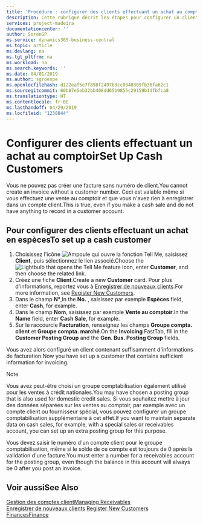 ```yaml
---
title: 'Procédure : configurer des clients effectuant un achat au comptoir | Microsoft Docs'
description: Cette rubrique décrit les étapes pour configurer un client qui paie en espèces.
services: project-madeira
documentationcenter: ''
author: SorenGP
ms.service: dynamics365-business-central
ms.topic: article
ms.devlang: na
ms.tgt_pltfrm: na
ms.workload: na
ms.search.keywords: ''
ms.date: 04/01/2019
ms.author: sgroespe
ms.openlocfilehash: d122eaf5e7f898f2497b3cc0848309fb36fa62c1
ms.sourcegitcommit: 60b87e5eb32bb408dd65b9855c29159b1dfbfca8
ms.translationtype: HT
ms.contentlocale: fr-BE
ms.lasthandoff: 04/29/2019
ms.locfileid: "1238844"
---
```

# <a name="set-up-cash-customers"></a><span data-ttu-id="e18af-103">Configurer des clients effectuant un achat au comptoir</span><span class="sxs-lookup"><span data-stu-id="e18af-103">Set Up Cash Customers</span></span>
<span data-ttu-id="e18af-104">Vous ne pouvez pas créer une facture sans numéro de client.</span><span class="sxs-lookup"><span data-stu-id="e18af-104">You cannot create an invoice without a customer number.</span></span> <span data-ttu-id="e18af-105">Ceci est valable même si vous effectuez une vente au comptoir et que vous n'avez rien à enregistrer dans un compte client.</span><span class="sxs-lookup"><span data-stu-id="e18af-105">This is true, even if you make a cash sale and do not have anything to record in a customer account.</span></span>  

## <a name="to-set-up-a-cash-customer"></a><span data-ttu-id="e18af-106">Pour configurer des clients effectuant un achat en espèces</span><span class="sxs-lookup"><span data-stu-id="e18af-106">To set up a cash customer</span></span>  
1.  <span data-ttu-id="e18af-107">Choisissez l'icône ![Ampoule qui ouvre la fonction Tell Me](media/ui-search/search_small.png "Dites-moi ce que vous voulez faire"), saisissez **Client**, puis sélectionnez le lien associé.</span><span class="sxs-lookup"><span data-stu-id="e18af-107">Choose the ![Lightbulb that opens the Tell Me feature](media/ui-search/search_small.png "Tell me what you want to do") icon, enter **Customer**, and then choose the related link.</span></span>  
2.  <span data-ttu-id="e18af-108">Créez une fiche **Client**.</span><span class="sxs-lookup"><span data-stu-id="e18af-108">Create a new **Customer** card.</span></span> <span data-ttu-id="e18af-109">Pour plus d'informations, reportez vous à [Enregistrer de nouveaux clients](sales-how-register-new-customers.md).</span><span class="sxs-lookup"><span data-stu-id="e18af-109">For more information, see [Register New Customers](sales-how-register-new-customers.md).</span></span>
3.  <span data-ttu-id="e18af-110">Dans le champ **N°**,</span><span class="sxs-lookup"><span data-stu-id="e18af-110">In the **No.**</span></span> <span data-ttu-id="e18af-111">, saisissez par exemple **Espèces**.</span><span class="sxs-lookup"><span data-stu-id="e18af-111">field, enter **Cash**, for example.</span></span>  
4.  <span data-ttu-id="e18af-112">Dans le champ **Nom**, saisissez par exemple **Vente au comptoir**.</span><span class="sxs-lookup"><span data-stu-id="e18af-112">In the **Name** field, enter **Cash Sale**, for example.</span></span>  
5.  <span data-ttu-id="e18af-113">Sur le raccourcie **Facturation**, renseignez les champs **Groupe compta. client** et **Groupe compta. marché**.</span><span class="sxs-lookup"><span data-stu-id="e18af-113">On the **Invoicing** FastTab, fill in the **Customer Posting Group** and the **Gen. Bus. Posting Group** fields.</span></span>  

 <span data-ttu-id="e18af-114">Vous avez alors configuré un client contenant suffisamment d'informations de facturation.</span><span class="sxs-lookup"><span data-stu-id="e18af-114">Now you have set up a customer that contains sufficient information for invoicing.</span></span>  

> [!NOTE]  
>  <span data-ttu-id="e18af-115">Vous avez peut-être choisi un groupe comptabilisation également utilisé pour les ventes à crédit nationales.</span><span class="sxs-lookup"><span data-stu-id="e18af-115">You may have chosen a posting group that is also used for domestic credit sales.</span></span> <span data-ttu-id="e18af-116">Si vous souhaitez mettre à jour des données séparées sur les ventes au comptoir, par exemple avec un compte client ou fournisseur spécial, vous pouvez configurer un groupe comptabilisation supplémentaire à cet effet.</span><span class="sxs-lookup"><span data-stu-id="e18af-116">If you want to maintain separate data on cash sales, for example, with a special sales or receivables account, you can set up an extra posting group for this purpose.</span></span>  
>   
>  <span data-ttu-id="e18af-117">Vous devez saisir le numéro d'un compte client pour le groupe comptabilisation, même si le solde de ce compte est toujours de 0 après la validation d'une facture.</span><span class="sxs-lookup"><span data-stu-id="e18af-117">You must enter a number for a receivables account for the posting group, even though the balance in this account will always be 0 after you post an invoice.</span></span>  

## <a name="see-also"></a><span data-ttu-id="e18af-118">Voir aussi</span><span class="sxs-lookup"><span data-stu-id="e18af-118">See Also</span></span>
[<span data-ttu-id="e18af-119">Gestion des comptes client</span><span class="sxs-lookup"><span data-stu-id="e18af-119">Managing Receivables</span></span>](receivables-manage-receivables.md)  
<span data-ttu-id="e18af-120">[Enregistrer de nouveaux clients](sales-how-register-new-customers.md)  </span><span class="sxs-lookup"><span data-stu-id="e18af-120">[Register New Customers](sales-how-register-new-customers.md)  </span></span>  
[<span data-ttu-id="e18af-121">Finances</span><span class="sxs-lookup"><span data-stu-id="e18af-121">Finance</span></span>](finance.md)  

